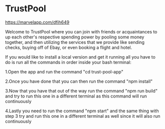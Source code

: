 # TrustPool

https://marvelapp.com/dfih649


Welcome to TrustPool where you can join with friends or acquaintances to up each other's respective spending power by pooling some money together, and then utilizing the services that we provide like sending checks, buying off of Ebay, or even booking a flight and hotel.


If you would like to install a local version and get it running all you have to do is run all the commands in order inside your bash terminal:

1.Open the app and run the command "cd trust-pool-app"

2.Once you have done that you can then run the command "npm install"

3.Now that you have that out of the way run the command "npm run build" and try to run this one in a different terminal as this command will run continuously

4.Lastly you need to run the command "npm start" and the same thing with step 3 try and run this one in a different terminal as well since it will also run continuously
